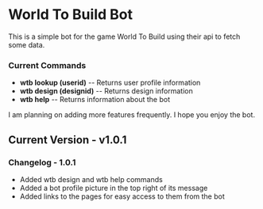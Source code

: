 # World To Build Bot
This is a simple bot for the game World To Build using their api to fetch some data.

### Current Commands
- **wtb lookup (userid)** -- Returns user profile information
- **wtb design (designid)** -- Returns design information
- **wtb help** -- Returns information about the bot

I am planning on adding more features frequently. I hope you enjoy the bot.

## Current Version - v1.0.1
### Changelog - 1.0.1
- Added wtb design and wtb help commands
- Added a bot profile picture in the top right of its message
- Added links to the pages for easy access to them from the bot
